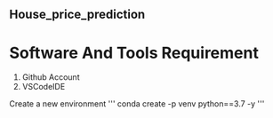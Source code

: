 ## House_price_prediction


# Software And Tools Requirement
1. Github Account
2. VSCodeIDE


Create a new environment
'''
conda create -p venv python==3.7 -y
'''